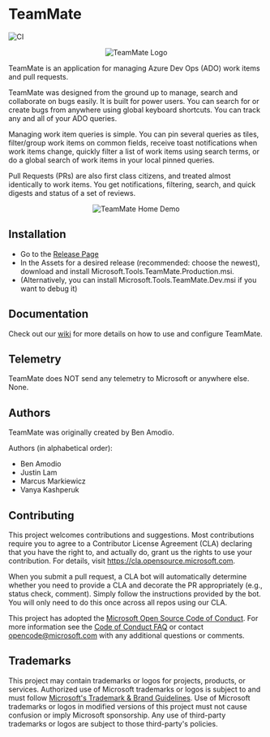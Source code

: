 # TeamMate

![CI](https://github.com/microsoft/TeamMate/actions/workflows/CI.yml/badge.svg)

<p align="center">
  <img alt="TeamMate Logo" src="https://raw.githubusercontent.com/microsoft/TeamMate/c03cc824da9359958ae0340eaf6a158d5cb8e9ca/Images/Badge.png?token=AKNCJVZLG2OMQ2H7NLHY5X3BLIPOK">
</p>

TeamMate is an application for managing Azure Dev Ops (ADO) work items and pull requests.

TeamMate was designed from the ground up to manage, search and collaborate on bugs easily. It is built for power users. You can search for or create bugs from anywhere using global keyboard shortcuts. You can track any and all of your ADO queries.

Managing work item queries is simple. You can pin several queries as tiles, filter/group work items on common fields, receive toast notifications when work items change, quickly filter a list of work items using search terms, or do a global search of work items in your local pinned queries.

Pull Requests (PRs) are also first class citizens, and treated almost identically to work items. You get notifications, filtering, search, and quick digests and status of a set of reviews.

<p align="center">
  <img alt="TeamMate Home Demo" src="https://raw.githubusercontent.com/microsoft/TeamMate/main/Images/demo_home.gif?token=AKNCJVZIPYSPOGYLBI3XTRTBLNJNW">
</p>

## Installation

* Go to the [Release Page](https://github.com/microsoft/TeamMate/releases)
* In the Assets for a desired release (recommended: choose the newest), download and install Microsoft.Tools.TeamMate.Production.msi.
* (Alternatively, you can install Microsoft.Tools.TeamMate.Dev.msi if you want to debug it)

## Documentation

Check out our [wiki](https://github.com/microsoft/TeamMate/wiki) for more details on how to use and configure TeamMate.

## Telemetry

TeamMate does NOT send any telemetry to Microsoft or anywhere else. None.

## Authors

TeamMate was originally created by Ben Amodio.

Authors (in alphabetical order):

* Ben Amodio
* Justin Lam
* Marcus Markiewicz
* Vanya Kashperuk

## Contributing

This project welcomes contributions and suggestions.  Most contributions require you to agree to a
Contributor License Agreement (CLA) declaring that you have the right to, and actually do, grant us
the rights to use your contribution. For details, visit https://cla.opensource.microsoft.com.

When you submit a pull request, a CLA bot will automatically determine whether you need to provide
a CLA and decorate the PR appropriately (e.g., status check, comment). Simply follow the instructions
provided by the bot. You will only need to do this once across all repos using our CLA.

This project has adopted the [Microsoft Open Source Code of Conduct](https://opensource.microsoft.com/codeofconduct/).
For more information see the [Code of Conduct FAQ](https://opensource.microsoft.com/codeofconduct/faq/) or
contact [opencode@microsoft.com](mailto:opencode@microsoft.com) with any additional questions or comments.

## Trademarks

This project may contain trademarks or logos for projects, products, or services. Authorized use of Microsoft 
trademarks or logos is subject to and must follow 
[Microsoft's Trademark & Brand Guidelines](https://www.microsoft.com/en-us/legal/intellectualproperty/trademarks/usage/general).
Use of Microsoft trademarks or logos in modified versions of this project must not cause confusion or imply Microsoft sponsorship.
Any use of third-party trademarks or logos are subject to those third-party's policies.
